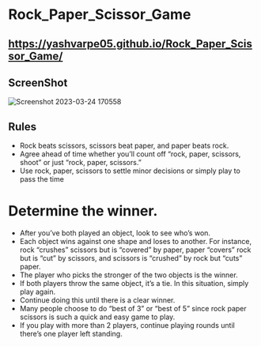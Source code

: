 # Rock_Paper_Scissor_Game

## https://yashvarpe05.github.io/Rock_Paper_Scissor_Game/

## ScreenShot

![Screenshot 2023-03-24 170558](https://user-images.githubusercontent.com/104847857/227519320-37d168f3-db32-48d7-822d-f31289da20f1.png)

## Rules

- Rock beats scissors, scissors beat paper, and paper beats rock.
- Agree ahead of time whether you’ll count off “rock, paper, scissors, shoot” or just “rock, paper, scissors.”
- Use rock, paper, scissors to settle minor decisions or simply play to pass the time

# Determine the winner.

- After you’ve both played an object, look to see who’s won.
- Each object wins against one shape and loses to another. For instance, rock “crushes” scissors but is “covered” by paper, paper “covers” rock but is “cut” by scissors, and scissors is “crushed” by rock but “cuts” paper.
- The player who picks the stronger of the two objects is the winner.
- If both players throw the same object, it’s a tie. In this situation, simply play again.
- Continue doing this until there is a clear winner.
- Many people choose to do “best of 3” or “best of 5” since rock paper scissors is such a quick and easy game to play.
- If you play with more than 2 players, continue playing rounds until there’s one player left standing.
